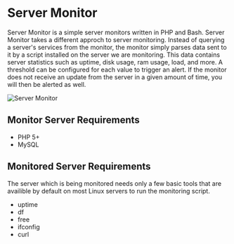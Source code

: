 Server Monitor
==============

Server Monitor is a simple server monitors written in PHP and Bash. Server Monitor takes a different approch to server monitoring. Instead of querying a server's services from the monitor, the monitor simply parses data sent to it by a script installed on the server we are monitoring. This data contains server statistics such as uptime, disk usage, ram usage, load, and more. A threshold can be configured for each value to trigger an alert. If the monitor does not receive an update from the server in a given amount of time, you will then be alerted as well. 

![Server Monitor](http://i.imgur.com/r85nerU.png?1)

Monitor Server Requirements
-------------------
  - PHP 5+
  - MySQL


Monitored Server Requirements
-----------------------------
The server which is being monitored needs only a few basic tools that are availible by default on most Linux servers to run the monitoring script. 

  - uptime
  - df
  - free
  - ifconfig
  - curl

    
